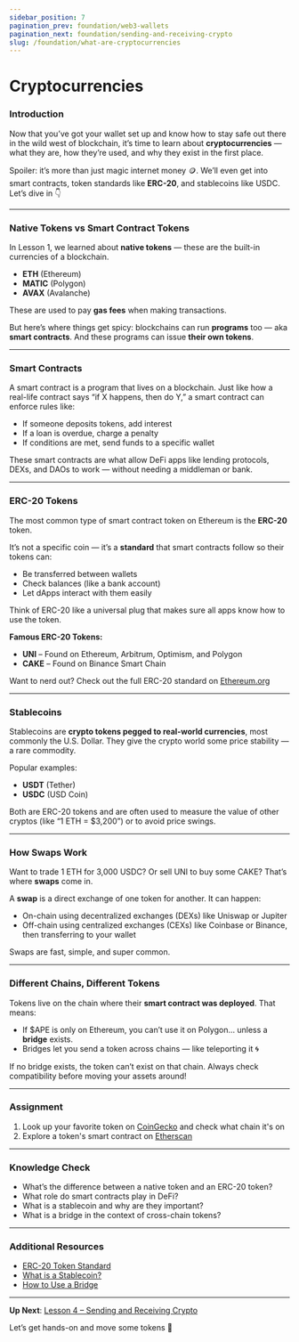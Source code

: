 ```yaml
---
sidebar_position: 7
pagination_prev: foundation/web3-wallets
pagination_next: foundation/sending-and-receiving-crypto
slug: /foundation/what-are-cryptocurrencies
---
```

<!-- 
File: 7-what-are-cryptocurrencies.md
Description: Overview of cryptocurrencies, token standards, and stablecoins.
-->
# Cryptocurrencies

### Introduction

Now that you’ve got your wallet set up and know how to stay safe out there in the wild west of blockchain, it’s time to learn about **cryptocurrencies** — what they are, how they’re used, and why they exist in the first place.

Spoiler: it’s more than just magic internet money 🪙. We’ll even get into smart contracts, token standards like **ERC-20**, and stablecoins like USDC. Let’s dive in 👇

---

### Native Tokens vs Smart Contract Tokens

In Lesson 1, we learned about **native tokens** — these are the built-in currencies of a blockchain.

- **ETH** (Ethereum)
- **MATIC** (Polygon)
- **AVAX** (Avalanche)

These are used to pay **gas fees** when making transactions.

But here’s where things get spicy: blockchains can run **programs** too — aka **smart contracts**. And these programs can issue **their own tokens**.

---

### Smart Contracts

A smart contract is a program that lives on a blockchain. Just like how a real-life contract says “if X happens, then do Y,” a smart contract can enforce rules like:

- If someone deposits tokens, add interest
- If a loan is overdue, charge a penalty
- If conditions are met, send funds to a specific wallet

These smart contracts are what allow DeFi apps like lending protocols, DEXs, and DAOs to work — without needing a middleman or bank.

---

### ERC-20 Tokens

The most common type of smart contract token on Ethereum is the **ERC-20** token.

It’s not a specific coin — it’s a **standard** that smart contracts follow so their tokens can:

- Be transferred between wallets
- Check balances (like a bank account)
- Let dApps interact with them easily

Think of ERC-20 like a universal plug that makes sure all apps know how to use the token.

**Famous ERC-20 Tokens:**
- **UNI** – Found on Ethereum, Arbitrum, Optimism, and Polygon
- **CAKE** – Found on Binance Smart Chain

Want to nerd out? Check out the full ERC-20 standard on [Ethereum.org](https://ethereum.org/en/developers/docs/standards/tokens/erc-20/)

---

### Stablecoins

Stablecoins are **crypto tokens pegged to real-world currencies**, most commonly the U.S. Dollar. They give the crypto world some price stability — a rare commodity.

Popular examples:
- **USDT** (Tether)
- **USDC** (USD Coin)

Both are ERC-20 tokens and are often used to measure the value of other cryptos (like “1 ETH = $3,200”) or to avoid price swings.

---

### How Swaps Work

Want to trade 1 ETH for 3,000 USDC? Or sell UNI to buy some CAKE? That’s where **swaps** come in.

A **swap** is a direct exchange of one token for another. It can happen:

- On-chain using decentralized exchanges (DEXs) like Uniswap or Jupiter
- Off-chain using centralized exchanges (CEXs) like Coinbase or Binance, then transferring to your wallet

Swaps are fast, simple, and super common.

---

### Different Chains, Different Tokens

Tokens live on the chain where their **smart contract was deployed**. That means:

- If $APE is only on Ethereum, you can’t use it on Polygon… unless a **bridge** exists.
- Bridges let you send a token across chains — like teleporting it 🌀

If no bridge exists, the token can’t exist on that chain. Always check compatibility before moving your assets around!

---

### Assignment

<div class="lesson-content__panel" markdown="1">

1. Look up your favorite token on [CoinGecko](https://www.coingecko.com/) and check what chain it's on
2. Explore a token's smart contract on [Etherscan](https://etherscan.io/)

</div>

---

### Knowledge Check

- What’s the difference between a native token and an ERC-20 token?
- What role do smart contracts play in DeFi?
- What is a stablecoin and why are they important?
- What is a bridge in the context of cross-chain tokens?

---

### Additional Resources

- [ERC-20 Token Standard](https://ethereum.org/en/developers/docs/standards/tokens/erc-20/)
- [What is a Stablecoin?](https://www.coinbase.com/learn/crypto-basics/what-is-a-stablecoin)
- [How to Use a Bridge](https://academy.binance.com/en/articles/what-are-cross-chain-bridges-in-crypto)

---

**Up Next**: [Lesson 4 – Sending and Receiving Crypto](./sending-and-receiving-crypto.md)

Let’s get hands-on and move some tokens 🔁
